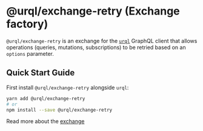 # @urql/exchange-retry (Exchange factory)

`@urql/exchange-retry` is an exchange for the [`urql`](../../README.md) GraphQL client that allows operations (queries, mutations, subscriptions) to be retried based on an `options` parameter.

## Quick Start Guide

First install `@urql/exchange-retry` alongside `urql`:

```sh
yarn add @urql/exchange-retry
# or
npm install --save @urql/exchange-retry
```

Read more about the [exchange](https://formidable.com/open-source/urql/docs/advanced/retry-operations)
